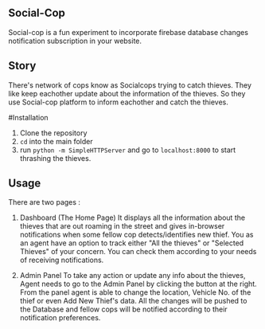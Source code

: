 ## Social-Cop

Social-cop is a fun experiment to incorporate firebase database changes notification subscription in your website.

## Story
There's network of cops know as Socialcops trying to catch thieves. They like keep eachother update about the information of the thieves. So they use Social-cop platform to inform eachother and catch the thieves.

#Installation
1. Clone the repository
2. `cd` into the main folder
3. run `python -m SimpleHTTPServer` and go to `localhost:8000` to start thrashing the thieves.

## Usage
There are two pages :


1. Dashboard (The Home Page) 
It displays all the information about the thieves that are out roaming in the street and gives in-browser notifications when some fellow cop detects/identifies new thief.
You as an agent have an option to track either "All the thieves" or "Selected Thieves" of your concern. You can check them according to your needs of receiving notifications.

2. Admin Panel 
To take any action or update any info about the thieves, Agent needs to go to the Admin Panel by clicking the button at the right. From the panel agent is able to change the location, Vehicle No. of the thief or even Add New Thief's data. All the changes will be pushed to the Database and fellow cops will be notified according to their notification preferences.
